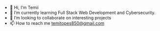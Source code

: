 - 👋 Hi, I’m Temii
- 🌱 I’m currently learning Full Stack Web Development and Cybersecurity.
- 💞️ I’m looking to collaborate on interesting projects
- 📫 How to reach me temitopes850@gmail.com

<!---
justTEMI/justTEMI is a ✨ special ✨ repository because its `README.md` (this file) appears on your GitHub profile.
You can click the Preview link to take a look at your changes.
--->

